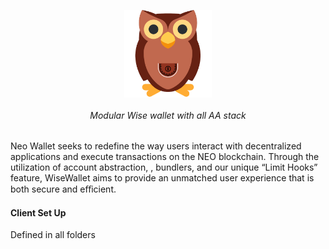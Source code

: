 <p align="center"><img src="/client/public/img/logo_main.png" align="center" width="140"></p>
<h6 align="center">Modular Wise wallet with all AA stack</h6>

Neo Wallet seeks to redefine the way users interact with decentralized applications and execute transactions on the NEO blockchain. Through the utilization of account abstraction, , bundlers, and our unique “Limit Hooks” feature, WiseWallet aims to provide an unmatched user experience that is both secure and eﬀicient.

#### Client Set Up

Defined in all folders
